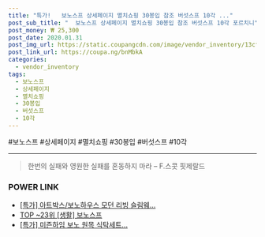 ```yaml
--- 
title: "특가!   보노스프 상세페이지 멸치쇼핑 30봉입 참조 버섯스프 10각 ..." 
post_sub_title: "  보노스프 상세페이지 멸치쇼핑 30봉입 참조 버섯스프 10각 포르치니" 
post_money: ₩ 25,300 
post_date: 2020.01.31 
post_img_url: https://static.coupangcdn.com/image/vendor_inventory/13cf/e9149e5cc1350088db8c25a7efcbd8508c3b1b06679203b024577ce2c023.jpg 
post_link_url: https://coupa.ng/bnMbkA 
categories: 
  - vendor_inventory 
tags: 
  - 보노스프 
  - 상세페이지 
  - 멸치쇼핑 
  - 30봉입 
  - 버섯스프 
  - 10각 
--- 
```

  #보노스프 #상세페이지 #멸치쇼핑 #30봉입 #버섯스프 #10각 
<hr> 

> 한번의 실패와 영원한 실패를 혼동하지 마라  – F.스콧 핏제랄드 


### POWER LINK

* <a href="https://blog.naver.com/sakai111/221789062419" target="_blank">[특가] 아트박스/보노하우스 모던 리빙 슬림웨...</a>
* <a href="https://blog.naver.com/an0733/221790897210" target="_blank"> TOP ~23위 [생활] 보노스프</a>
* <a href="https://blog.naver.com/santokki14/221791730654" target="_blank">[특가] 미즌하임 보노 원목 식탁세트...</a>
